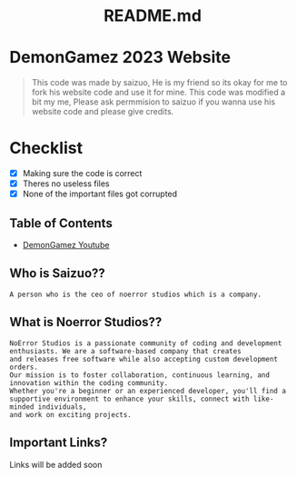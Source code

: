 <h1 align="center"Demon-Gamez-website.github.io</h1>

<p align="center">README.md</p>


# DemonGamez 2023 Website
> This code was made by saizuo, He is my friend so its okay for me to fork his website code and use it for mine. This code was modified a bit my me, Please ask permmision to saizuo if you wanna use his website code and please give credits.

# Checklist
- [x] Making sure the code is correct
- [x] Theres no useless files
- [x] None of the important files got corrupted

## Table of Contents

- [DemonGamez Youtube](https://youtube.com/@Demongamez)


## Who is Saizuo??

```
A person who is the ceo of noerror studios which is a company.  
```

## What is Noerror Studios??

```
NoError Studios is a passionate community of coding and development enthusiasts. We are a software-based company that creates
and releases free software while also accepting custom development orders. 
Our mission is to foster collaboration, continuous learning, and innovation within the coding community.
Whether you're a beginner or an experienced developer, you'll find a supportive environment to enhance your skills, connect with like-minded individuals,
and work on exciting projects.
```

## Important Links?

Links will be added soon
